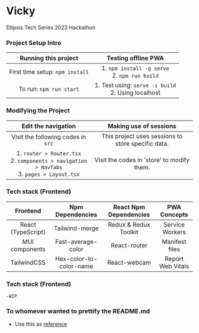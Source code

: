 # Vicky

Ellipsis Tech Series 2023 Hackathon

### Project Setup Intro

|      Running this project       |                  Testing offline PWA                   |
| :-----------------------------: | :----------------------------------------------------: |
| First time setup: `npm install` |    1. `npm install -g serve`<br/>2. `npm run build`    |
|     To run: `npm run start`     | 1. Test using: `serve -s build`<br/>2. Using localhost |

### Modifying the Project

|                                       Edit the navigation                                       |               Making use of sessions               |
| :---------------------------------------------------------------------------------------------: | :------------------------------------------------: |
|                               Visit the following codes in `src`                                | This project uses sessions to store specific data. |
| 1. `router > Router.tsx`<br/>2. `components > navigation > NavTabs`<br/>3. `pages > Layout.tsx` |     Visit the codes in 'store' to modify them.     |

### Tech stack (Frontend)

|      Frontend      |    Npm Dependencies     | React Npm Dependencies |   PWA Concepts    |
| :----------------: | :---------------------: | :--------------------: | :---------------: |
| React (TypeScript) |     Tailwind-merge      | Redux & Redux Toolkit  |  Service Workers  |
|   MUI components   |   Fast-average-color    |      React-router      |  Manifest files   |
|    TailwindCSS     | Hex-color-to-color-name |      React-webcam      | Report Web Vitals |

### Tech stack (Frontend)

    -WIP

### To whomever wanted to prettify the README.md

-   Use this as [reference](https://github.com/DerrickLJH/EmotionBasedMusicRecommender/blob/master/README.md?plain=1)
